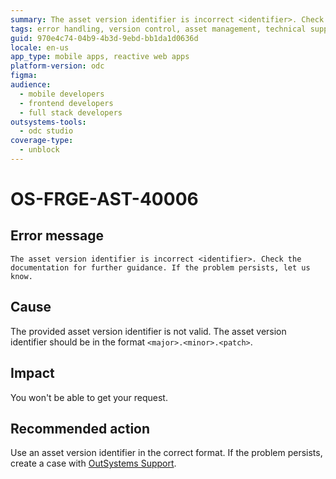 ```yaml
---
summary: The asset version identifier is incorrect <identifier>. Check the documentation for further guidance. If the problem persists, let us know.
tags: error handling, version control, asset management, technical support, documentation
guid: 970e4c74-04b9-4b3d-9ebd-bb1da1d0636d
locale: en-us
app_type: mobile apps, reactive web apps
platform-version: odc
figma:
audience:
  - mobile developers
  - frontend developers
  - full stack developers
outsystems-tools:
  - odc studio
coverage-type:
  - unblock
---
```


# OS-FRGE-AST-40006

## Error message

`The asset version identifier is incorrect <identifier>. Check the documentation for further guidance. If the problem persists, let us know.`

## Cause

The provided asset version identifier is not valid. The asset version identifier should be in the format `<major>.<minor>.<patch>`.

## Impact

You won't be able to get your request.

## Recommended action

Use an asset version identifier in the correct format.
If the problem persists, create a case with [OutSystems Support](https://www.outsystems.com/support/portal/open-support-case?ErrorCode=OS-FRGE-AST-40006).
